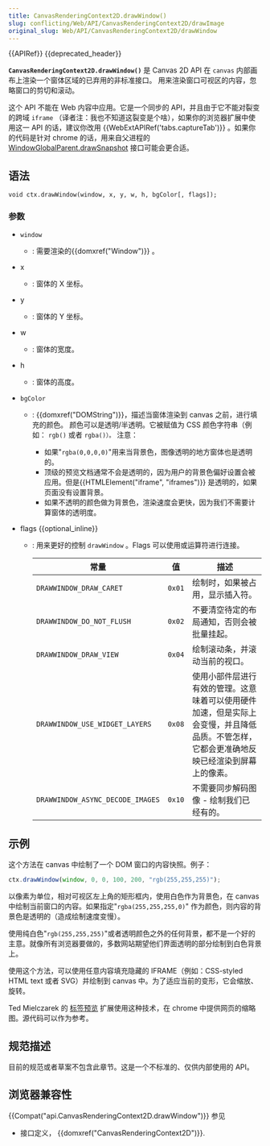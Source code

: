 ```yaml
---
title: CanvasRenderingContext2D.drawWindow()
slug: conflicting/Web/API/CanvasRenderingContext2D/drawImage
original_slug: Web/API/CanvasRenderingContext2D/drawWindow
---
```


{{APIRef}} {{deprecated_header}}

**`CanvasRenderingContext2D.drawWindow()`** 是 Canvas 2D API 在 `canvas` 内部画布上渲染一个窗体区域的已弃用的非标准接口。 用来渲染窗口可视区的内容，忽略窗口的剪切和滚动。

这个 API 不能在 Web 内容中应用。它是一个同步的 API，并且由于它不能对裂变的跨域 `iframe` （译者注：我也不知道这裂变是个啥），如果你的浏览器扩展中使用这一 API 的话，建议你改用 {{WebExtAPIRef('tabs.captureTab')}} 。如果你的代码是针对 chrome 的话，用来自父进程的 [WindowGlobalParent.drawSnapshot](https://searchfox.org/mozilla-central/rev/9b282b34b5/dom/chrome-webidl/WindowGlobalActors.webidl#81-98) 接口可能会更合适。

## 语法

```
void ctx.drawWindow(window, x, y, w, h, bgColor[, flags]);
```

### 参数

- `window`
  - : 需要渲染的{{domxref("Window")}} 。
- x
  - : 窗体的 X 坐标。
- y
  - : 窗体的 Y 坐标。
- w
  - : 窗体的宽度。
- h
  - : 窗体的高度。
- `bgColor`

  - : {{domxref("DOMString")}}，描述当窗体渲染到 canvas 之前，进行填充的颜色。 颜色可以是透明/半透明。它被赋值为 CSS 颜色字符串（例如： `rgb()` 或者 `rgba()）。`
    注意：

    - 如果"`rgba(0,0,0,0)`"用来当背景色，图像透明的地方窗体也是透明的。
    - 顶级的预览文档通常不会是透明的，因为用户的背景色偏好设置会被应用。但是{{HTMLElement("iframe", "iframes")}} 是透明的，如果页面没有设置背景。
    - 如果不透明的颜色做为背景色，渲染速度会更快，因为我们不需要计算窗体的透明度。

- flags {{optional_inline}}

  - : 用来更好的控制 `drawWindow` 。Flags 可以使用或运算符进行连接。

    | 常量                             | 值     | 描述                                                                                                                                       |
    | -------------------------------- | ------ | ------------------------------------------------------------------------------------------------------------------------------------------ |
    | `DRAWWINDOW_DRAW_CARET`          | `0x01` | 绘制时，如果被占用，显示插入符。                                                                                                           |
    | `DRAWWINDOW_DO_NOT_FLUSH`        | `0x02` | 不要清空待定的布局通知，否则会被批量挂起。                                                                                                 |
    | `DRAWWINDOW_DRAW_VIEW`           | `0x04` | 绘制滚动条，并滚动当前的视口。                                                                                                             |
    | `DRAWWINDOW_USE_WIDGET_LAYERS`   | `0x08` | 使用小部件层进行有效的管理。这意味着可以使用硬件加速，但是实际上会变慢，并且降低品质。不管怎样，它都会更准确地反映已经渲染到屏幕上的像素。 |
    | `DRAWWINDOW_ASYNC_DECODE_IMAGES` | `0x10` | 不需要同步解码图像 - 绘制我们已经有的。                                                                                                    |

## 示例

这个方法在 canvas 中绘制了一个 DOM 窗口的内容快照。例子：

```js
ctx.drawWindow(window, 0, 0, 100, 200, "rgb(255,255,255)");
```

以像素为单位，相对可视区左上角的矩形框内，使用白色作为背景色，在 canvas 中绘制当前窗口的内容。如果指定"`rgba(255,255,255,0)`" 作为颜色，则内容的背景色是透明的（造成绘制速度变慢）。

使用纯白色"`rgb(255,255,255)`"或者透明颜色之外的任何背景，都不是一个好的主意。就像所有浏览器要做的，多数网站期望他们界面透明的部分绘制到白色背景上。

使用这个方法，可以使用任意内容填充隐藏的 IFRAME（例如：CSS-styled HTML text 或者 SVG）并绘制到 canvas 中。为了适应当前的变形，它会缩放、旋转。

Ted Mielczarek 的 [标签预览](http://ted.mielczarek.org/code/mozilla/tabpreview/) 扩展使用这种技术，在 chrome 中提供网页的缩略图。源代码可以作为参考。

## 规范描述

目前的规范或者草案不包含此章节。这是一个不标准的、仅供内部使用的 API。

## 浏览器兼容性

{{Compat("api.CanvasRenderingContext2D.drawWindow")}}
参见

- 接口定义， {{domxref("CanvasRenderingContext2D")}}.
